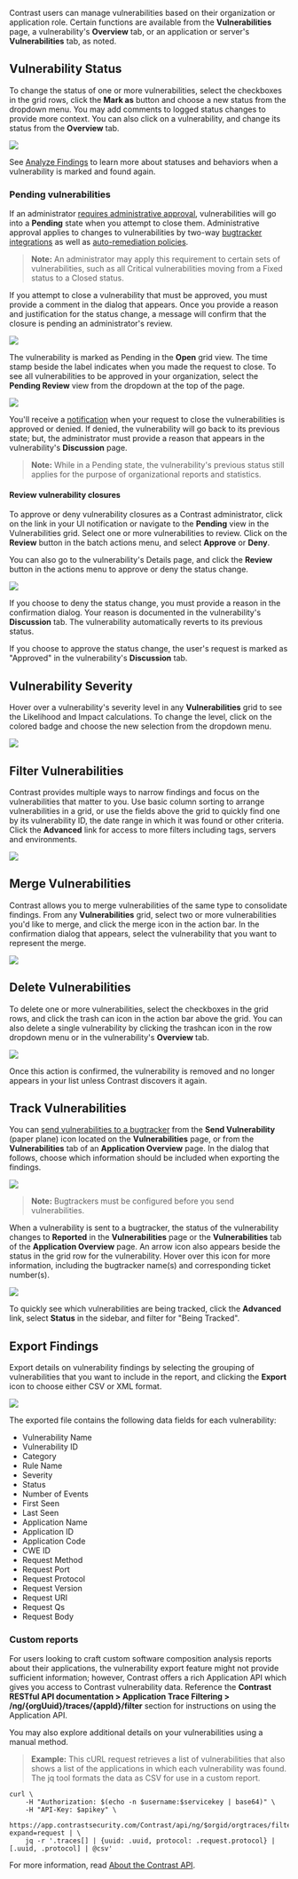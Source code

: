 <!--
title: "Manage Vulnerabilities"
description: "Overview of vulnerability management"
tags: "user vulnerability management"
-->

Contrast users can manage vulnerabilities based on their organization or application role. Certain functions are available from the **Vulnerabilities** page, a vulnerability's **Overview** tab, or an application or server's **Vulnerabilities** tab, as noted.

## Vulnerability Status

To change the status of one or more vulnerabilities, select the checkboxes in the grid rows, click the **Mark as** button and choose a new status from the dropdown menu. You may add comments to logged status changes to provide more context. You can also click on a vulnerability, and change its status from the **Overview** tab. 

<a href="assets/images/Vulnerability-mark-as.png" rel="lightbox" title="Change vulnerability status"><img class="thumbnail" src="assets/images/Vulnerability-mark-as.png"/></a>

See [Analyze Findings](user-vulns.html#analyze) to learn more about statuses and behaviors when a vulnerability is marked and found again.

### Pending vulnerabilities 

If an administrator [requires administrative approval](admin-orgsettings.html#app-defaults), vulnerabilities will go into a **Pending** state when you attempt to close them. Administrative approval applies to changes to vulnerabilities by two-way [bugtracker integrations](admin-orgintegrations.html#bugtracker) as well as [auto-remediation policies](admin-policymgmt.html#remediate).  

> **Note:** An administrator may apply this requirement to certain sets of vulnerabilities, such as all Critical vulnerabilities moving from a Fixed status to a Closed status.

If you attempt to close a vulnerability that must be approved, you must provide a comment in the dialog that appears. Once you provide a reason and justification for the status change, a message will confirm that the closure is pending an administrator's review. 

<a href="assets/images/Vulns-mark-as-dialog.png" rel="lightbox" title="Enter a reason and justification for a status change"><img class="thumbnail" src="assets/images/Vulns-mark-as-dialog.png"/></a>

The vulnerability is marked as Pending in the **Open** grid view. The time stamp beside the label indicates when you made the request to close. To see all vulnerabilities to be approved in your organization, select the **Pending Review** view from the dropdown at the top of the page. 

<a href="assets/images/Vulns-marked-pending.png" rel="lightbox" title="Vulnerabilities with pending status changes are marked in the grid"><img class="thumbnail" src="assets/images/Vulns-marked-pending.png"/></a>

You'll receive a [notification](admin-orgsettings.html#org-notify) when your request to close the vulnerabilities is approved or denied. If denied, the vulnerability will go back to its previous state; but, the administrator must provide a reason that appears in the vulnerability's **Discussion** page. 

> **Note:** While in a Pending state, the vulnerability's previous status still applies for the purpose of organizational reports and statistics. 

#### Review vulnerability closures

To approve or deny vulnerability closures as a Contrast administrator, click on the link in your UI notification or navigate to the **Pending** view in the Vulnerabilities grid. Select one or more vulnerabilities to review. Click on the **Review** button in the batch actions menu, and select **Approve** or **Deny**.  

You can also go to the vulnerability's Details page, and click the **Review** button in the actions menu to approve or deny the status change.

<a href="assets/images/Pending-admin-approval.png" rel="lightbox" title="Review pending status changes"><img class="thumbnail" src="assets/images/Pending-admin-approval.png"/></a>

If you choose to deny the status change, you must provide a reason in the confirmation dialog. Your reason is documented in the vulnerability's **Discussion** tab. The vulnerability automatically reverts to its previous status. 

If you choose to approve the status change, the user's request is marked as "Approved" in the vulnerability's **Discussion** tab. 

## Vulnerability Severity

Hover over a vulnerability's severity level in any **Vulnerabilities** grid to see the Likelihood and Impact calculations. To change the level, click on the colored badge and choose the new selection from the dropdown menu.

<a href="assets/images/Vulnerability-severity.png" rel="lightbox" title="Likelihood and Impact ratings of a vulnerability severity level"><img class="thumbnail" src="assets/images/Vulnerability-severity.png"/></a>

## Filter Vulnerabilities 

Contrast provides multiple ways to narrow findings and focus on the vulnerabilities that matter to you. Use basic column sorting to arrange vulnerabilities in a grid, or use the fields above the grid to quickly find one by its vulnerability ID, the date range in which it was found or other criteria. Click the **Advanced** link for access to more filters including tags, servers and environments. 

<a href="assets/images/Vulnerability_Filters.png" rel="lightbox" title="Vulnerability Filters"><img class="thumbnail" src="assets/images/Vulnerability_Filters.png"/></a>

## Merge Vulnerabilities

Contrast allows you to merge vulnerabilities of the same type to consolidate findings. From any **Vulnerabilities** grid, select two or more vulnerabilities you'd like to merge, and click the merge icon in the action bar. In the confirmation dialog that appears, select the vulnerability that you want to represent the merge. 

<a href="assets/images/Merge_Vulnerabilities.png" rel="lightbox" title="Merge Vulnerabilities"><img class="thumbnail" src="assets/images/Merge_Vulnerabilities.png"/></a>

## Delete Vulnerabilities

To delete one or more vulnerabilities, select the checkboxes in the grid rows, and click the trash can icon in the action bar above the grid. You can also delete a single vulnerability by clicking the trashcan icon in the row dropdown menu or in the vulnerability's **Overview** tab. 

<a href="assets/images/Vulnerability-delete.png" rel="lightbox" title="Delete vulnerabilities"><img class="thumbnail" src="assets/images/Vulnerability-delete.png"/></a>

Once this action is confirmed, the vulnerability is removed and no longer appears in your list unless Contrast discovers it again. 

## Track Vulnerabilities 

You can [send vulnerabilities to a bugtracker](admin-orgintegrations.html#bugtracker) from the **Send Vulnerability** (paper plane) icon located on the **Vulnerabilities** page, or from the **Vulnerabilities** tab of an **Application Overview** page. In the dialog that follows, choose which information should be included when exporting the findings.

<a href="assets/images/KB3-f04_1.png" rel="lightbox" title="Bugtracker Export Options"><img class="thumbnail" src="assets/images/KB3-f04_1.png"/></a>

>**Note:** Bugtrackers must be configured before you send vulnerabilities.

When a vulnerability is sent to a bugtracker, the status of the vulnerability changes to **Reported** in the **Vulnerabilities** page or the **Vulnerabilities** tab of the **Application Overview** page. An arrow icon also appears beside the status in the grid row for the vulnerability. Hover over this icon for more information, including the bugtracker name(s) and corresponding ticket number(s). 

<a href="assets/images/Integrations-sent-to-bugtracker.png" rel="lightbox" title="Vulnerabilities sent to bugtracker"><img class="thumbnail" src="assets/images/Integrations-sent-to-bugtracker.png"/></a>

To quickly see which vulnerabilities are being tracked, click the **Advanced** link, select **Status** in the sidebar, and filter for "Being Tracked". 

## Export Findings

Export details on vulnerability findings by selecting the grouping of vulnerabilities that you want to include in the report, and clicking the **Export** icon to choose either CSV or XML format.

<a href="assets/images/Vuln-export-options.png" rel="lightbox" title="Vulnerability export options"><img class="thumbnail" src="assets/images/Vuln-export-options.png"/></a>

The exported file contains the following data fields for each vulnerability:

* Vulnerability Name
* Vulnerability ID
* Category
* Rule Name
* Severity
* Status
* Number of Events
* First Seen
* Last Seen
* Application Name
* Application ID
* Application Code
* CWE ID
* Request Method
* Request Port
* Request Protocol
* Request Version
* Request URI
* Request Qs
* Request Body

### Custom reports

For users looking to craft custom software composition analysis reports about their applications, the vulnerability export feature might not provide sufficient information; however, Contrast offers a rich Application API which gives you access to Contrast vulnerability data. Reference the **Contrast RESTful API documentation > Application Trace Filtering > /ng/{orgUuid}/traces/{appId}/filter** section for instructions on using the Application API. 

You may also explore additional details on your vulnerabilities using a manual method.

> **Example:** This cURL request retrieves a list of vulnerabilities that also shows a list of the applications in which each vulnerability was found. The jq tool formats the data as CSV for use in a custom report.

```
curl \
    -H "Authorization: $(echo -n $username:$servicekey | base64)" \
    -H "API-Key: $apikey" \
    https://app.contrastsecurity.com/Contrast/api/ng/$orgid/orgtraces/filter?expand=request | \
    jq -r '.traces[] | {uuid: .uuid, protocol: .request.protocol} | [.uuid, .protocol] | @csv'
```

For more information, read [About the Contrast API](tools-about.html#api-about). 



